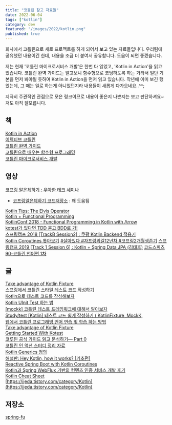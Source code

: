 ```yaml
---
title: "코틀린 참고 자료들"
date: 2022-06-04
tags: ["kotlin"]
category: dev
featured: "/images/2022/kotlin.png"
published: true
---
```


회사에서 코틀린으로 새로 프로젝트를 하게 되어서 보고 있는 자료들입니다.
우리팀에 공유했던 내용이긴 한데, 내용을 조금 더 붙여서 공유합니다.
도움이 되면 좋겠습니다.

저는 현재 '코틀린 마이크로서비스 개발'은 한번 다 읽었고, 'Kotlin in Action'을 읽고 있습니다.
코틀린 완벽 가이드는 알고보니 함수형으로 코딩하도록 하는 거라서 일단
기본을 먼저 봐야될 듯하여 Kotlin in Action을 먼저 읽고 있습니다.
작년에 이미 보긴 했었는데, 그 때는 일로 하는게 아니었던지라 내용들이 새롭게 다가오네요..^^;

지극히 주관적인 관점으로 모은 링크이므로 내용이 좋은지 나쁜지는 보고 판단하셔요~ 저도 아직 잘모릅니다.

## 책

[Kotlin in Action](http://www.yes24.com/Product/Goods/55148593)  
[이펙티브 코틀린](http://www.yes24.com/Product/Goods/106225986)  
[코틀린 완벽 가이드](http://www.yes24.com/Product/Goods/107698728)  
[코틀린으로 배우는 함수형 프로그래밍](http://www.yes24.com/Product/Goods/84899008)  
[코틀린 마이크로서비스 개발](http://www.yes24.com/Product/Goods/68796734)



## 영상

[코프링 알은체하기 : 우아한 테크 세미나](https://www.youtube.com/watch?v=ewBri47JWII)
- [코프링알은체하기 코드저장소](https://github.com/woowacourse/service-apply) : 꽤 도움됨


[Kotlin Tips: The Elvis Operator](https://www.youtube.com/watch?v=L9wqYQ-fXaM)  
[Kotlin + Functional Programming](https://www.youtube.com/watch?v=Pu9JZkXoN5s)  
[KotlinConf 2018 - Functional Programming in Kotlin with Λrrow](https://www.youtube.com/watch?v=VOZZTSuDMFE)  
[kotest가 있다면 TDD 묻고 BDD로 가!](https://tv.kakao.com/channel/3693125/cliplink/414004682)  
[스프링캠프 2018 \[TrackB Session2\] : 쿠팡 Kotlin Backend 적용기](https://www.youtube.com/watch?v=bhI1hMOcT-4)  
[Kotlin Coroutines 톺아보기](https://www.youtube.com/watch?v=eJF60hcz3EU)
[#살아있다 #자프링외길12년차 #코프링2개월생존기](https://www.youtube.com/watch?v=RBQOlv0aRl4)
[스프링캠프 2019 [Track 1 Session 6] : Kotlin + Spring Data JPA (김태호)](https://www.youtube.com/watch?v=Ou_-DFaAUhQ)
[코드스피츠90-코틀린 언어편 1차](https://www.youtube.com/watch?v=1OzBh2Uuj2s)

## 글

[Take advantage of Kotlin Fixture](https://veluxer62.github.io/tutorials/take-advantage-of-kotlin-fixture/)  
[스프링에서 코틀린 스타일 테스트 코드 작성하기](https://techblog.woowahan.com/5825/)  
[Kotlin으로 테스트 코드를 작성해보자](https://lenditkr.github.io/kotlin/junit/)  
[Kotlin UInit Test 하는 법](https://coding-food-court.tistory.com/157)  
[\[mockk\] 코틀린 테스트 프레임워크에 대해서 알아보자](https://sabarada.tistory.com/191)  
[Study/test \[Kotlin\] 테스트 코드 쉽게 작성하기 ( KotlinFixture, MockK,](https://jessyt.tistory.com/172)  
[웹에서 코틀린 프로그래밍 언어 연습 및 학습 하는 방법](https://juahnpop.tistory.com/251)  
[Take advantage of Kotlin Fixture](https://veluxer62.github.io/tutorials/take-advantage-of-kotlin-fixture/)  
[Getting Started With Kotest](https://veluxer62.github.io/tutorials/getting-started-with-kotest/)  
[코루틴 공식 가이드 읽고 분석하기— Part 0](https://myungpyo.medium.com/reading-coroutine-official-guide-thoroughly-part-0-20176d431e9d)  
[코틀린 인 액션 스터디 정리 자료](https://javacan.tistory.com/entry/Kotlin-in-action-study-summary)  
[Kotlin Generics 정의](https://thdev.tech/kotlin/androiddev/2017/10/03/Kotlin-Generics/)  
[해설판: Hey Kotlin, how it works? \[기초편\]](https://medium.com/til-kotlin-ko/explanation-hey-kotlin-how-it-works-ko-b2a05c80c75d)  
[Reactive Spring Boot with Kotlin Coroutines](https://todd.ginsberg.com/post/springboot-reactive-kotlin-coroutines/)  
[Kotlin과 Spring WebFlux 기반의 컨텐츠 인증 서비스 개발 후기](https://tech.lezhin.com/2020/07/15/kotlin-webflux)  
[Kotlin Cheat Sheet](https://blog.kotlin-academy.com/kotlin-cheat-sheet-1137588c75a)  
[https://jjeda.tistory.com/category/Kotlin](https://jjeda.tistory.com/category/Kotlin)


## 저장소

[spring-fu](https://github.com/spring-projects-experimental/spring-fu)
